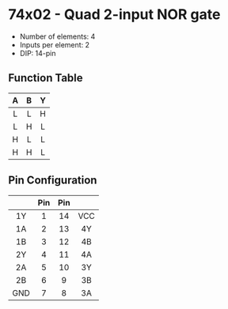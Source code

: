 # 74x02 - Quad 2-input NOR gate

* Number of elements: 4
* Inputs per element: 2
* DIP: 14-pin

## Function Table

| A   | B   | Y   |
|:---:|:---:|:---:|
| L   | L   | H   |
| L   | H   | L   |
| H   | L   | L   |
| H   | H   | L   |

## Pin Configuration

|     | Pin | Pin |     |
|:---:|:---:|:---:|:---:|
| 1Y  |   1 |  14 | VCC |
| 1A  |   2 |  13 | 4Y  |
| 1B  |   3 |  12 | 4B  |
| 2Y  |   4 |  11 | 4A  |
| 2A  |   5 |  10 | 3Y  |
| 2B  |   6 |   9 | 3B  |
| GND |   7 |   8 | 3A  |

